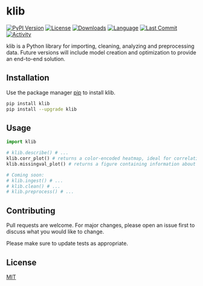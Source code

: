 # klib

[![PyPI Version](https://img.shields.io/pypi/v/klib)](https://pypi.org/project/klib/)
[![License](https://img.shields.io/pypi/l/klib)](https://github.com/akanz1/klib/blob/master/LICENSE)
[![Downloads](https://img.shields.io/pypi/dd/klib)](https://pypi.org/project/klib/)
[![Language](https://img.shields.io/github/languages/top/akanz1/klib)](https://pypi.org/project/klib/)
[![Last Commit](https://img.shields.io/github/last-commit/akanz1/klib)](https://pypi.org/project/klib/)
[![Activity](https://img.shields.io/github/commit-activity/m/akanz1/klib)](https://github.com/akanz1/klib)


klib is a Python library for importing, cleaning, analyzing and preprocessing data. Future versions will include model creation and optimization to provide an end-to-end solution.

## Installation

Use the package manager [pip](https://pip.pypa.io/en/stable/) to install klib.

```bash
pip install klib
pip install --upgrade klib
```

## Usage

```python
import klib

# klib.describe() # ...
klib.corr_plot() # returns a color-encoded heatmap, ideal for correlations
klib.missingval_plot() # returns a figure containing information about missing values

# Coming soon:
# klib.ingest() # ...
# klib.clean() # ...
# klib.preprocess() # ...
```

## Contributing
Pull requests are welcome. For major changes, please open an issue first to discuss what you would like to change.

Please make sure to update tests as appropriate.

## License
[MIT](https://choosealicense.com/licenses/mit/)